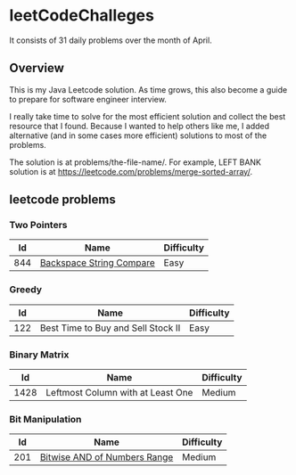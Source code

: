 # leetCodeChalleges
It consists of 31 daily problems over the month of April.

## Overview
This is my Java Leetcode solution. As time grows, this also become a guide to prepare for software engineer interview.

I really take time to solve for the most efficient solution and collect the best resource that I found.
Because I wanted to help others like me, I added alternative (and in some cases more efficient) solutions to most of the problems.

The solution is at problems/the-file-name/. For example, LEFT BANK solution is at https://leetcode.com/problems/merge-sorted-array/.

## leetcode problems

### Two Pointers
| Id | Name | Difficulty |
|----|------|------------|
| 844 | [Backspace String Compare](BackspaceStringCompare.java) | Easy |

### Greedy
| Id | Name | Difficulty |
|----|------|------------|
| 122 | Best Time to Buy and Sell Stock II | Easy |

### Binary Matrix
| Id | Name | Difficulty |
|----|------|------------|
| 1428 | Leftmost Column with at Least One | Medium |

### Bit Manipulation
| Id | Name | Difficulty |
|----|------|------------|
| 201 | [Bitwise AND of Numbers Range](https://github.com/JuansonGrajales/leetCodeChalleges/blob/master/src/main/java/leetCodeChallenges/BitwiseAndNumbersRange.java) | Medium |
